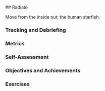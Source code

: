 <!---------------------------------------------------------------------------->
## Radiate

Move from the inside out: the human starfish.

### Tracking and Debriefing

### Metrics

### Self-Assessment

### Objectives and Achievements

### Exercises

